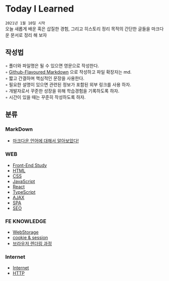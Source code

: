 # Today I Learned
`2021년 1월 10일 시작`  
오늘 새롭게 배운 혹은 삽질한 경험, 그리고 히스토리 정리 목적의 간단한 글들을 마크다운 문서로 정리 해 보자  

## 작성법
◦ 폴더와 파일명은 될 수 있으면 영문으로 작성한다.  
◦ [Github-Flavoured Markdown](https://guides.github.com/features/mastering-markdown/) 으로 작성하고 파일 확장자는 md.  
◦ 짧고 간결하며 핵심적인 문장을 사용한다.  
◦ 필요한 설명이 있으면 관련된 정보가 포함된 외부 링크를 사용 하자.  
◦ 개발자로서 꾸준한 성장을 위해 학습경험을 기록하도록 하자.  
◦ 시간이 있을 때는 꾸준히 작성하도록 하자.

## 분류
### MarkDown
- [마크다운 언어에 대해서 알아보았다!](MarkDown/MDStudy.md)

### WEB
- [Front-End Study](Front-End-Study/Front-End.md)
- [HTML](Front-End-Study/WEB/html.md)
- [CSS](Front-End-Study/WEB/css.md)
- [JavaScript](Front-End-Study/WEB/js.md)
- [React](Front-End-Study/WEB/Study-Book/React-Study-Book.md)
- [TypeScript](Front-End-Study/WEB/ts.md)
- [AJAX](../Front-End-Study/Ajax/Ajax.md)
- [SPA](../Front-End-Study/WEB/SPA.md)
- [SEO](../Front-End-Study/WEB/SEO.md)

### FE KNOWLEDGE
- [WebStorage](FE-knowledge/WebStorage.md)
- [cookie & session](FE-knowledge/cookie.md)
- [브라우저 렌더링 과정](FE-knowledge/Rendering.md)

### Internet
- [Internet](Internet/Internet.md)
- [HTTP](Internet/HTTP.md)